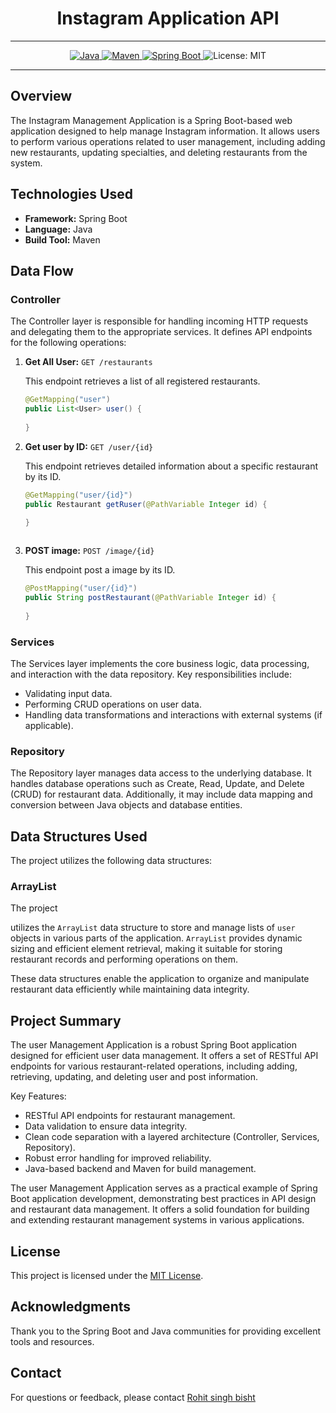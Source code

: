 # <h1 align = "center"> Instagram Application API </h1>
___ 
<p align="center">
<a href="Java url">
    <img alt="Java" src="https://img.shields.io/badge/Java->=8-darkblue.svg" />
</a>
<a href="Maven url" >
    <img alt="Maven" src="https://img.shields.io/badge/maven-4.0-brightgreen.svg" />
</a>
<a href="Spring Boot url" >
    <img alt="Spring Boot" src="https://img.shields.io/badge/Spring Boot-3.1.3-brightgreen.svg" />
</a>
    <img alt = "License: MIT" src="https://img.shields.io/badge/License-MIT-yellow.svg" />
    </a>
</p>


---

<p align="left">

## Overview

The Instagram Management Application is a Spring Boot-based web application designed to help manage Instagram information. It allows users to perform various operations related to user management, including adding new restaurants, updating specialties, and deleting restaurants from the system.

## Technologies Used

- **Framework:** Spring Boot
- **Language:** Java
- **Build Tool:** Maven

## Data Flow

### Controller

The Controller layer is responsible for handling incoming HTTP requests and delegating them to the appropriate services. It defines API endpoints for the following operations:

1. **Get All User:** `GET /restaurants`
   
   This endpoint retrieves a list of all registered restaurants.

   ```java
   @GetMapping("user")
   public List<User> user() {
       
   }
   ```

2. **Get user by ID:** `GET /user/{id}`

   This endpoint retrieves detailed information about a specific restaurant by its ID.

   ```java
   @GetMapping("user/{id}")
   public Restaurant getRuser(@PathVariable Integer id) {
      
   }
   ```


   ```

3. **POST image:** `POST /image/{id}`

   This endpoint post a image by its ID.

   ```java
   @PostMapping("user/{id}")
   public String postRestaurant(@PathVariable Integer id) {
       
   }
   ```

### Services

The Services layer implements the core business logic, data processing, and interaction with the data repository. Key responsibilities include:

- Validating input data.
- Performing CRUD operations on user data.
- Handling data transformations and interactions with external systems (if applicable).

### Repository

The Repository layer manages data access to the underlying database. It handles database operations such as Create, Read, Update, and Delete (CRUD) for restaurant data. Additionally, it may include data mapping and conversion between Java objects and database entities.

## Data Structures Used

The project utilizes the following data structures:

### ArrayList

The project

 utilizes the `ArrayList` data structure to store and manage lists of `user` objects in various parts of the application. `ArrayList` provides dynamic sizing and efficient element retrieval, making it suitable for storing restaurant records and performing operations on them.

These data structures enable the application to organize and manipulate restaurant data efficiently while maintaining data integrity.

## Project Summary

The user Management Application is a robust Spring Boot application designed for efficient user data management. It offers a set of RESTful API endpoints for various restaurant-related operations, including adding, retrieving, updating, and deleting user and post information.

Key Features:

- RESTful API endpoints for restaurant management.
- Data validation to ensure data integrity.
- Clean code separation with a layered architecture (Controller, Services, Repository).
- Robust error handling for improved reliability.
- Java-based backend and Maven for build management.

The user Management Application serves as a practical example of Spring Boot application development, demonstrating best practices in API design and restaurant data management. It offers a solid foundation for building and extending restaurant management systems in various applications.

## License

This project is licensed under the [MIT License](LICENSE).

## Acknowledgments

Thank you to the Spring Boot and Java communities for providing excellent tools and resources.

## Contact
For questions or feedback, please contact [Rohit singh bisht](mailto:business.rohitbisht3502@gmail.com)
